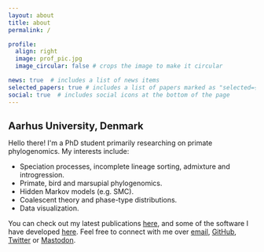 ```yaml
---
layout: about
title: about
permalink: /

profile:
  align: right
  image: prof_pic.jpg
  image_circular: false # crops the image to make it circular

news: true  # includes a list of news items
selected_papers: true # includes a list of papers marked as "selected={true}"
social: true  # includes social icons at the bottom of the page
---
```


<h1 style="font-size:20px">Aarhus University, Denmark</h1>

Hello there! I'm a PhD student primarily researching on primate phylogenomics. My interests include:
* Speciation processes, incomplete lineage sorting, admixture and introgression.
* Primate, bird and marsupial phylogenomics. 
* Hidden Markov models (e.g. SMC).
* Coalescent theory and phase-type distributions. 
* Data visualization. 

You can check out my latest publications [here](/publications/), and some of the software I have developed [here](/repositories/). Feel free to connect with me over [email](ikerrivas96@gmail.com), [GitHub](https://github.com/rivasiker/), [Twitter](https://twitter.com/irg_bio) or [Mastodon](https://ecoevo.social/@rivasiker). 
